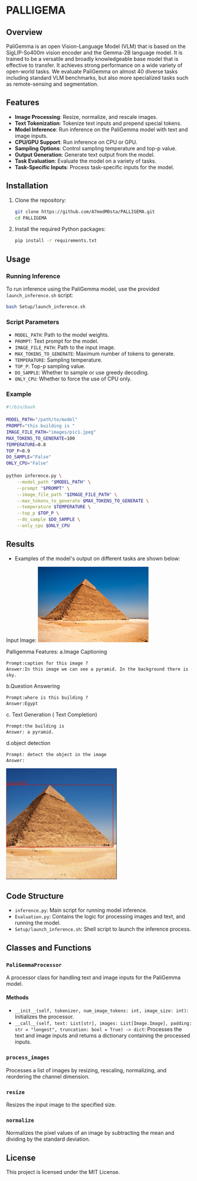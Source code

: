 # PALLIGEMA

## Overview
PaliGemma is an open Vision-Language Model (VLM) that is based on the SigLIP-So400m vision encoder and the Gemma-2B language model. It is trained to be a versatile and broadly knowledgeable base model that is effective to transfer. It achieves strong performance on a wide variety of open-world tasks. We evaluate PaliGemma on almost 40 diverse tasks including standard VLM benchmarks, but also more specialized tasks such as remote-sensing and segmentation.
## Features

- **Image Processing**: Resize, normalize, and rescale images.
- **Text Tokenization**: Tokenize text inputs and prepend special tokens.
- **Model Inference**: Run inference on the PaliGemma model with text and image inputs.
- **CPU/GPU Support**: Run inference on CPU or GPU.
- **Sampling Options**: Control sampling temperature and top-p value.
- **Output Generation**: Generate text output from the model.
- **Task Evaluation**: Evaluate the model on a variety of tasks.
- **Task-Specific Inputs**: Process task-specific inputs for the model.
## Installation

1. Clone the repository:
    ```sh
    git clone https://github.com/A7medM0sta/PALLIGEMA.git
    cd PALLIGEMA
    ```

2. Install the required Python packages:
    ```sh
    pip install -r requirements.txt
    ```

## Usage

### Running Inference

To run inference using the PaliGemma model, use the provided `launch_inference.sh` script:

```sh
bash Setup/launch_inference.sh
```

### Script Parameters

- `MODEL_PATH`: Path to the model weights.
- `PROMPT`: Text prompt for the model.
- `IMAGE_FILE_PATH`: Path to the input image.
- `MAX_TOKENS_TO_GENERATE`: Maximum number of tokens to generate.
- `TEMPERATURE`: Sampling temperature.
- `TOP_P`: Top-p sampling value.
- `DO_SAMPLE`: Whether to sample or use greedy decoding.
- `ONLY_CPU`: Whether to force the use of CPU only.

### Example

```sh
#!/bin/bash

MODEL_PATH="/path/to/model"
PROMPT="this building is "
IMAGE_FILE_PATH="images/pic1.jpeg"
MAX_TOKENS_TO_GENERATE=100
TEMPERATURE=0.8
TOP_P=0.9
DO_SAMPLE="False"
ONLY_CPU="False"

python inference.py \
    --model_path "$MODEL_PATH" \
    --prompt "$PROMPT" \
    --image_file_path "$IMAGE_FILE_PATH" \
    --max_tokens_to_generate $MAX_TOKENS_TO_GENERATE \
    --temperature $TEMPERATURE \
    --top_p $TOP_P \
    --do_sample $DO_SAMPLE \
    --only_cpu $ONLY_CPU
```
## Results
- Examples of the model's output on different tasks are shown below:

Input Image: 
<img src="Assets/Pyramid-of-Khafre-Giza-Egypt.jpg" alt="Pyramid of Khafre, Giza, Egypt" width="300"/>

Palligemma Features:
a.Image Captioning
```
Prompt:caption for this image ?
Answer:In this image we can see a pyramid. In the background there is sky.
```

b.Question Answering
```
Prompt:where is this building ?
Answer:Egypt
```

c. Text Generation ( Text Completion)
```
Prompt:the building is 
Answer: a pyramid.
```
d.object detection
```
Prompt: detect the object in the image
Answer:
```
<img src="Assets/pyramids.png" alt="Detected Pyramid" width="300"/>

[//]: # (![]&#40;Assets/pyramids.png&#41;)

## Code Structure

- `inference.py`: Main script for running model inference.
- `Evaluation.py`: Contains the logic for processing images and text, and running the model.
- `Setup/launch_inference.sh`: Shell script to launch the inference process.

## Classes and Functions

### `PaliGemmaProcessor`

A processor class for handling text and image inputs for the PaliGemma model.

#### Methods

- `__init__(self, tokenizer, num_image_tokens: int, image_size: int)`: Initializes the processor.
- `__call__(self, text: List[str], images: List[Image.Image], padding: str = "longest", truncation: bool = True) -> dict`: Processes the text and image inputs and returns a dictionary containing the processed inputs.

### `process_images`

Processes a list of images by resizing, rescaling, normalizing, and reordering the channel dimension.

### `resize`

Resizes the input image to the specified size.

### `normalize`

Normalizes the pixel values of an image by subtracting the mean and dividing by the standard deviation.

## License

This project is licensed under the MIT License.
```